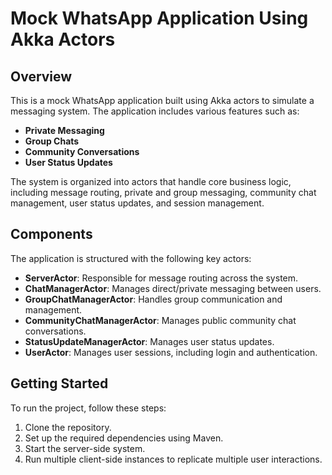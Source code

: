 # Mock WhatsApp Application Using Akka Actors

## Overview

This is a mock WhatsApp application built using Akka actors to simulate a messaging system. The application includes various features such as:

- **Private Messaging**
- **Group Chats**
- **Community Conversations**
- **User Status Updates**

The system is organized into actors that handle core business logic, including message routing, private and group messaging, community chat management, user status updates, and session management.

## Components

The application is structured with the following key actors:

- **ServerActor**: Responsible for message routing across the system.
- **ChatManagerActor**: Manages direct/private messaging between users.
- **GroupChatManagerActor**: Handles group communication and management.
- **CommunityChatManagerActor**: Manages public community chat conversations.
- **StatusUpdateManagerActor**: Manages user status updates.
- **UserActor**: Manages user sessions, including login and authentication.


## Getting Started

To run the project, follow these steps:

1. Clone the repository.
2. Set up the required dependencies using Maven.
3. Start the server-side system.
4. Run multiple client-side instances to replicate multiple user interactions.
